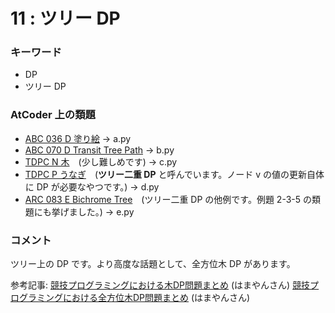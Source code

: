 # 11 : ツリー DP

### キーワード

- DP
- ツリー DP

### AtCoder 上の類題

- [ABC 036 D 塗り絵](https://atcoder.jp/contests/abc036/tasks/abc036_d) -> a.py
- [ABC 070 D Transit Tree Path](https://atcoder.jp/contests/abc070/tasks/abc070_d) -> b.py
- [TDPC N 木](https://atcoder.jp/contests/tdpc/tasks/tdpc_tree)　(少し難しめです) -> c.py
- [TDPC P うなぎ](https://atcoder.jp/contests/tdpc/tasks/tdpc_eel)　(**ツリー二重 DP** と呼んでいます。ノード v の値の更新自体に DP が必要なやつです。) -> d.py
- [ARC 083 E Bichrome Tree](https://atcoder.jp/contests/arc083/tasks/arc083_c)　(ツリー二重 DP の他例です。例題 2-3-5 の類題にも挙げました。) -> e.py

### コメント

ツリー上の DP です。より高度な話題として、全方位木 DP があります。

参考記事:
[競技プログラミングにおける木DP問題まとめ](http://hamayanhamayan.hatenablog.jp/entry/2017/06/19/161741) (はまやんさん)
[競技プログラミングにおける全方位木DP問題まとめ](http://hamayanhamayan.hatenablog.jp/entry/2017/02/09/155738) (はまやんさん)